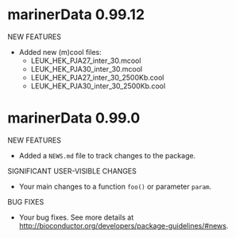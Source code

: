 # marinerData 0.99.12

NEW FEATURES

-   Added new (m)cool files:
    -   LEUK_HEK_PJA27_inter_30.mcool
    -   LEUK_HEK_PJA30_inter_30.mcool
    -   LEUK_HEK_PJA27_inter_30_2500Kb.cool
    -   LEUK_HEK_PJA30_inter_30_2500Kb.cool

# marinerData 0.99.0

NEW FEATURES

-   Added a `NEWS.md` file to track changes to the package.

SIGNIFICANT USER-VISIBLE CHANGES

-   Your main changes to a function `foo()` or parameter `param`.

BUG FIXES

-   Your bug fixes. See more details at <http://bioconductor.org/developers/package-guidelines/#news>.
